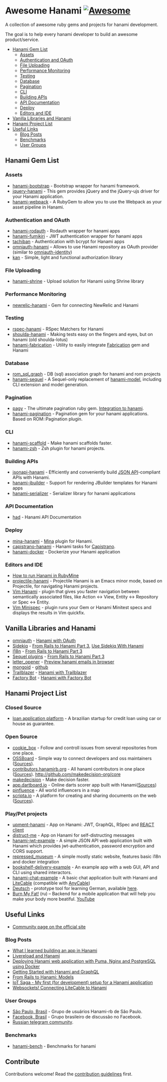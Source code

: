 # Awesome Hanami [![Awesome](https://cdn.rawgit.com/sindresorhus/awesome/d7305f38d29fed78fa85652e3a63e154dd8e8829/media/badge.svg)](https://github.com/sindresorhus/awesome)
A collection of awesome ruby gems and projects for hanami development.

The goal is to help every hanami developer to build an awesome product/service.

* [Hanami Gem List](#hanami-gem-list)
  * [Assets](#assets)
  * [Authentication and OAuth](#authentication-and-oauth)
  * [File Uploading](#file-uploading)
  * [Performance Monitoring](#performance-monitoring)
  * [Testing](#testing)
  * [Database](#database)
  * [Pagination](#pagination)
  * [CLI](#cli)
  * [Building APIs](#building-apis)
  * [API Documentation](#api-documentation)
  * [Deploy](#deploy)
  * [Editors and IDE](#editors-and-ide)
* [Vanilla Libraries and Hanami](#vanilla-libraries-and-hanami)
* [Hanami Project List](#hanami-project-list)
* [Useful Links](#useful-links)
  * [Blog Posts](#blog-posts)
  * [Benchmarks](#benchmarks)
  * [User Groups](#user-groups)

## Hanami Gem List
### Assets
* [hanami-bootstrap](https://github.com/davydovanton/hanami-bootstrap) - Bootstrap wrapper for hanami framework.
* [jquery-hanami](https://rubygems.org/gems/jquery-hanami) - This gem provides jQuery and the jQuery-ujs driver for your Hanami application.
* [hanami-webpack](https://github.com/samuelsimoes/hanami-webpack) - A RubyGem to allow you to use the Webpack as your asset pipeline in Hanami.

### Authentication and OAuth
* [hanami-rodauth](https://github.com/davydovanton/hanami-rodauth) - Rodauth wrapper for hanami apps
* [hanami-fumikiri](https://github.com/theCrab/hanami-fumikiri) - JWT authentication wrapper for hanami apps
* [tachiban](https://github.com/sebastjan-hribar/tachiban) - Authentication with bcrypt for Hanami apps
* [omniauth-hanami](https://github.com/katafrakt/omniauth-hanami) – Allows to use Hanami repository as OAuth provider (similar to [omniauth-identity](https://github.com/intridea/omniauth-identity))
* [kan](https://github.com/davydovanton/kan) - Simple, light and functional authorization library

### File Uploading
* [hanami-shrine](https://github.com/katafrakt/hanami-shrine) - Upload solution for Hanami using Shrine library

### Performance Monitoring
* [newrelic-hanami](https://github.com/artemeff/newrelic-hanami) - Gem for connecting NewRelic and Hanami

### Testing
* [rspec-hanami](https://github.com/davydovanton/rspec-hanami) - RSpec Matchers for Hanami
* [shoulda-hanami](https://github.com/mcorp/shoulda-hanami) - Making tests easy on the fingers and eyes, but on hanami (old shoulda-lotus)
* [hanami-fabrication](https://github.com/jodosha/hanami-fabrication) - Utility to easily integrate [Fabrication](https://www.fabricationgem.org/) gem and Hanami

### Database
* [rom_sql_graph](https://github.com/davydovanton/rom_sql_graph) - DB (sql) association graph for hanami and rom projects
* [hanami-sequel](https://github.com/malin-as/hanami-sequel) - A Sequel-only replacement of [hanami-model](https://github.com/hanami/model), including CLI extension and model generation.

### Pagination
* [pagy](https://github.com/ddnexus/pagy) - The ultimate pagination ruby gem. [Integration to hanami](http://katafrakt.me/2018/06/01/integrating-pagy-with-hanami/).
* [hanami-pagination](https://github.com/davydovanton/hanami-pagination) - Pagination gem for your hanami applications. Based on ROM::Pagination plugin.

### CLI
* [hanami-scaffold](https://github.com/davydovanton/hanami-scaffold) - Make hanami scaffolds faster.
* [hanami-zsh](https://github.com/davydovanton/hanami-zsh) - Zsh plugin for hanami projects.

### Building APIs
* [jsonapi-hanami](http://jsonapi-rb.org) - Efficiently and conveniently build [JSON API](http://jsonapi.org)-compliant APIs with Hanami.
* [hanami-jbuilder](https://github.com/vladfaust/hanami-jbuilder) - Support for rendering JBuilder templates for Hanami apps
* [hanami-serializer](https://github.com/davydovanton/hanami-serializer) - Serializer library for hanami applications

### API Documentation
* [had](https://github.com/nsheremet/had) - Hanami API Documentation

### Deploy
* [mina-hanami](https://github.com/mgrachev/mina-hanami) - [Mina](https://github.com/mina-deploy/mina) plugin for Hanami.
* [capistrano-hanami](https://github.com/mgrachev/capistrano-hanami) - Hanami tasks for [Capistrano](https://github.com/capistrano/capistrano).
* [hanami-docker](https://github.com/gruz0/hanami-docker) - Dockerize your Hanami application

### Editors and IDE
* [How to run Hanami in RubyMine](https://medium.com/@tetyanachupryna/how-to-run-hanami-in-rubymine-dff342cb0114#.7jb2bjq9f)
* [projectile-hanami](https://github.com/avdgaag/projectile-hanami) - Projectile Hanami is an Emacs minor mode, based on Projectile, for navigating Hanami projects.
* [Vim Hanami](https://github.com/sovetnik/vim-hanami) - plugin that gives you faster navigation between semantically associated files, like Action <-> View, Entity <-> Repository or Spec <-> Entity.
* [Vim Minispec](https://github.com/sovetnik/vim-minispec) - plugin runs your Gem or Hanami Minitest specs and displays the results in Vim quickfix.

## Vanilla Libraries and Hanami
* [omniauth](https://github.com/intridea/omniauth) - [Hanami with OAuth](http://codetunes.com/2016/hanami-with-oauth/)
* [Sidekiq](http://sidekiq.org) - [From Rails to Hanami Part 3](http://rpanachi.com/2016/04/25/from-rails-to-hanami-part3-sidekiq-workers-i18n-timezone-issues-core-ext), [Use Sidekiq With Hanami](http://www.strauss.io/blog/2016-use-sidekiq-with-hanami.html)
* [I18n](https://github.com/svenfuchs/i18n) - [From Rails to Hanami Part 3](http://rpanachi.com/2016/04/25/from-rails-to-hanami-part3-sidekiq-workers-i18n-timezone-issues-core-ext)
* [Sequel plugins](http://sequel.jeremyevans.net/plugins.html) - [From Rails to Hanami Part 3](http://rpanachi.com/2016/04/25/from-rails-to-hanami-part3-sidekiq-workers-i18n-timezone-issues-core-ext)
* [letter_opener](https://github.com/ryanb/letter_opener) - [Preview hanami emails in browser](http://blog.davydovanton.com/2016/05/21/preview-hanami-emails-in-browser/)
* [mongoid](https://github.com/mongodb/mongoid) - [github](https://github.com/michalvalasek/hanami-mongoid)
* [Trailblazer](https://github.com/apotonick/trailblazer) - [Hanami with Trailblazer](https://github.com/apotonick/gemgem-hanami)
* [Factory Bot](https://github.com/thoughtbot/factory_bot) - [Hanami with Factory Bot](https://gist.github.com/rafaels88/8437edababcf38ee193b2ba0265e78b9)

## Hanami Project List
### Closed Source
* [loan application platform](http://creditas.com.br) - A brazilian startup for credit loan using car or house as guarantee.

### Open Source
* [cookie_box](https://github.com/davydovanton/cookie_box) - Follow and controll issues from several repositories from one place.
* [OSSBoard](http://www.ossboard.org) - Simple way to connect developers and oss maintainers ([Sources](https://github.com/davydovanton/ossboard)).
* [contributors.hanamirb.org](http://contributors.hanamirb.org) - All hanami contributors in one place ([Sources](https://github.com/hanami/contributors)).
http://github.com/makedecision-org/core
* [makedecision](http://github.com/makedecision-org/core) - Make decision faster.
* [app.dartboard.io](http://app.dartboard.io) - Online darts scorer app built with Hanami([Sources](https://github.com/stravid/datsu-api))
* [pinfluence](https://github.com/prosi-org/pinfluence) - All world influencers in a map
* [scripta.io](http://www.scripta.io/home) - A platform for creating and sharing documents on the web ([Sources](https://github.com/jxxcarlson/noteshare)).

### Play/Pet projects
* [upment-hanami](https://github.com/AlexanderMint/upment-hanami) - App on Hanami: JWT, GraphQL, RSpec and [REACT client](https://github.com/AlexanderMint/upment-client)
* [distruct-me](https://github.com/MorozovaLiuda/distruct-me) - App on Hanami for self-distructing messages
* [hanami-jwt-example](https://github.com/nickgnd/hanami-jwt-example) - A simple JSON API web application built with Hanami which provides jwt-authentication, password encryption and CORS support.
* [repressed_museum](https://github.com/vasspilka/repressed_museum) - A simple mostly static website, features basic i18n and docker integration
* [bookshelf-delivery-example](https://github.com/bruz/bookshelf-delivery-example) - An example app with a web GUI, API and CLI using shared interactors.
* [hanami-chat-example](https://github.com/nickgnd/hanami-chat-example) - A basic chat application built with Hanami and [LiteCable](https://github.com/palkan/litecable) (compatible with [AnyCable](http://anycable.io/))
* [Deutsch](https://github.com/mjacobus/deutsch) - prototype tool for learning German, available [here](http://salat.netapps.website/).
* [Burn My Fat!](https://github.com/burn-my-fat/web) (ru) – Backend for a mobile application that will help you make your body more beatiful. [YouTube](https://www.youtube.com/channel/UCDAXAwUlu-lIbjRXCUtc6oA)

## Useful Links
* [Community page on the official site](http://hanamirb.org/community/)

### Blog Posts
* [What I learned building an app in Hanami](https://rossta.net/blog/what-i-learned-about-hanami.html)
* [Livereload and Hanami](https://defman.me/blog/hanami-love-livereload/)
* [Deploying Hanami web application with Puma, Nginx and PostgreSQL using Docker](http://codrspace.com/sebastjan-hribar/deploying-hanami-web-application-with-puma-nginx-postgresql/)
* [Getting Started with Hanami and GraphQL](https://blog.simplificator.com/2016/12/07/getting-started-with-hanami-and-graphql/)
* [From Rails to Hanami: Models](https://blog.codeminer42.com/from-rails-to-hanami-models-d1175d2d5b33)
* [IoT Saga - My first (for development) setup for a Hanami application](http://gabrielmalakias.com.br/hanami/iot/docker/2017/02/14/iot-saga-my-setup-for-a-hanami-application.html)
* [Websockets! Connecting LiteCable to Hanami](http://gabrielmalakias.com.br/ruby/hanami/iot/2017/05/26/websockets-connecting-litecable-to-hanami.html)

### User Groups
* [São Paulo, Brasil](https://twitter.com/hanamirb_sp) - Grupo de usuários Hanami-rb de São Paulo.
* [Facebook, Brasil](https://www.facebook.com/groups/1415625271796799) - Grupo brasileiro de discussão no Facebook.
* [Russian telegram community](https://t.me/hanamirb_ru).

### Benchmarks
* [hanami-bench](https://github.com/davydovanton/hanami-bench) - Benchmarks for hanami

## Contribute
Contributions welcome! Read the [contribution guidelines](contributing.md) first.
